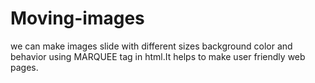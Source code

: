 # Moving-images
we can make images slide with different sizes background color and behavior using MARQUEE tag in html.It helps to make user friendly web pages.
